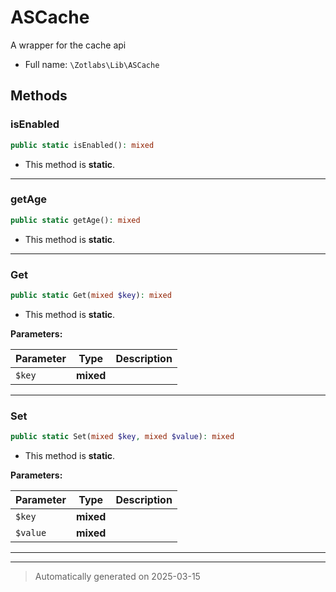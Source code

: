 
# ASCache

A wrapper for the cache api



* Full name: `\Zotlabs\Lib\ASCache`




## Methods


### isEnabled



```php
public static isEnabled(): mixed
```



* This method is **static**.








***

### getAge



```php
public static getAge(): mixed
```



* This method is **static**.








***

### Get



```php
public static Get(mixed $key): mixed
```



* This method is **static**.




**Parameters:**

| Parameter | Type | Description |
|-----------|------|-------------|
| `$key` | **mixed** |  |





***

### Set



```php
public static Set(mixed $key, mixed $value): mixed
```



* This method is **static**.




**Parameters:**

| Parameter | Type | Description |
|-----------|------|-------------|
| `$key` | **mixed** |  |
| `$value` | **mixed** |  |





***


***
> Automatically generated on 2025-03-15
